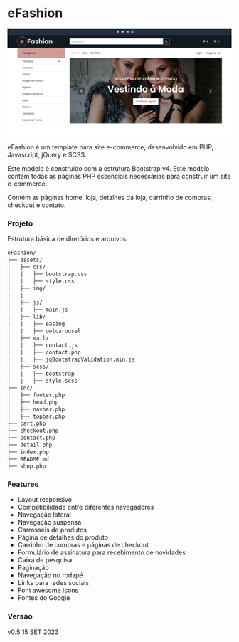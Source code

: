 # eFashion

![screenshot](/assets/img/readme.png)

eFashion é um template para site e-commerce, desenvolvido em PHP, Javascript, jQuery e SCSS.

Este modelo é construído com a estrutura Bootstrap v4. Este modelo contém todas as páginas PHP essenciais necessárias para construir um site e-commerce.

Contém as páginas home, loja, detalhes da loja, carrinho de compras, checkout e contato.


### Projeto
Estrutura básica de diretórios e arquivos:

```
eFashion/
├── assets/
|   ├── css/
|   |   ├── bootstrap.css
|   |   ├── style.css
|   ├── img/
|   |     
|   ├── js/
|   |   ├── main.js
|   ├── lib/
|   |   ├── easing
|   |   ├── owlcarousel
|   ├── mail/
|   |   ├── contact.js
|   |   ├── contact.php
|   |   ├── jqBootstrapValidation.min.js
|   ├── scss/
|   |   ├── bootstrap
|   |   ├── style.scss
├── inc/
|   ├── footer.php
|   ├── head.php
|   ├── navbar.php
|   ├── topbar.php
├── cart.php
├── checkout.php
├── contact.php
├── detail.php
├── index.php
├── README.md
├── shop.php

```

### Features
- Layout responsivo
- Compatibilidade entre diferentes navegadores
- Navegação lateral
- Navegação suspensa
- Carrosséis de produtos
- Página de detalhes do produto
- Carrinho de compras e páginas de checkout
- Formulário de assinatura para recebimento de novidades
- Caixa de pesquisa
- Paginação
- Navegação no rodapé
- Links para redes sociais
- Font awesome icons
- Fontes do Google

### Versão
v0.5 15 SET 2023
